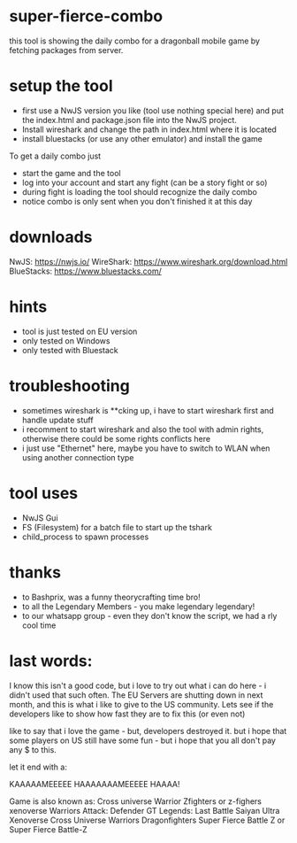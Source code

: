 # super-fierce-combo
this tool is showing the daily combo for a dragonball mobile game by fetching packages from server. 

# setup the tool
- first use a NwJS version you like (tool use nothing special here) and put the index.html and package.json file into the NwJS project.
- Install wireshark and change the path in index.html where it is located
- install bluestacks (or use any other emulator) and install the game

To get a daily combo just
- start the game and the tool
- log into your account and start any fight (can be a story fight or so)
- during fight is loading the tool should recognize the daily combo
- notice combo is only sent when you don't finished it at this day

# downloads
NwJS: https://nwjs.io/
WireShark: https://www.wireshark.org/download.html
BlueStacks: https://www.bluestacks.com/

# hints
- tool is just tested on EU version 
- only tested on Windows 
- only tested with Bluestack

# troubleshooting
- sometimes wireshark is **cking up, i have to start wireshark first and handle update stuff 
- i recomment to start wireshark and also the tool with admin rights, otherwise there could be some rights conflicts here
- i just use "Ethernet" here, maybe you have to switch to WLAN when using another connection type 

# tool uses 
- NwJS Gui
- FS (Filesystem) for a batch file to start up the tshark
- child_process to spawn processes

# thanks
- to Bashprix, was a funny theorycrafting time bro!
- to all the Legendary Members - you make legendary legendary!
- to our whatsapp group - even they don't know the script, we had a rly cool time 

# last words:
I know this isn't a good code, but i love to try out what i can do here - i didn't used that such often.
The EU Servers are shutting down in next month, and this is what i like to give to the US community.
Lets see if the developers like to show how fast they are to fix this (or even not)

like to say that i love the game - but, developers destroyed it.
but i hope that some players on US still have some fun - but i hope that you all don't pay any $ to this.

let it end with a:

KAAAAAMEEEEE HAAAAAAAMEEEEE HAAAA!



Game is also known as:
Cross universe Warrior
Zfighters or z-fighers
xenoverse 
Warriors Attack: Defender
GT Legends: Last Battle
Saiyan Ultra Xenoverse
Cross Universe Warriors
Dragonfighters
Super Fierce Battle Z or Super Fierce Battle-Z 

